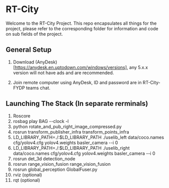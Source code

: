 # RT-City

Welcome to the RT-City Project. This repo encapsulates all things for the project, please refer to the corresponding folder for information and code on sub fields of the project.

## General Setup

1. Download (AnyDesk)[https://anydesk.en.uptodown.com/windows/versions], any 5.x.x version will not have ads and are recommended. 

2. Join remote computer using AnyDesk, ID and password are in RT-City-FYDP teams chat.

## Launching The Stack (In separate rerminals)
1. Roscore
2. rosbag play BAG --clock -l
3. python rotate_and_pub_right_image_compressed.py
4. rosrun transform_publisher_infra transform_points_infra
5. LD_LIBRARY_PATH=./:$LD_LIBRARY_PATH ./uselib_left data/coco.names cfg/yolov4.cfg yolov4.weights basler_camera --i 0
6. LD_LIBRARY_PATH=./:$LD_LIBRARY_PATH ./uselib_right data/coco.names cfg/yolov4.cfg yolov4.weights basler_camera --i 0
7. rosrun det_3d detection_node
8. rosrun range_vision_fusion range_vision_fusion
9. rosrun global_perception GlobalFuser.py
10. rviz (optional) 
11. rqt (optional)